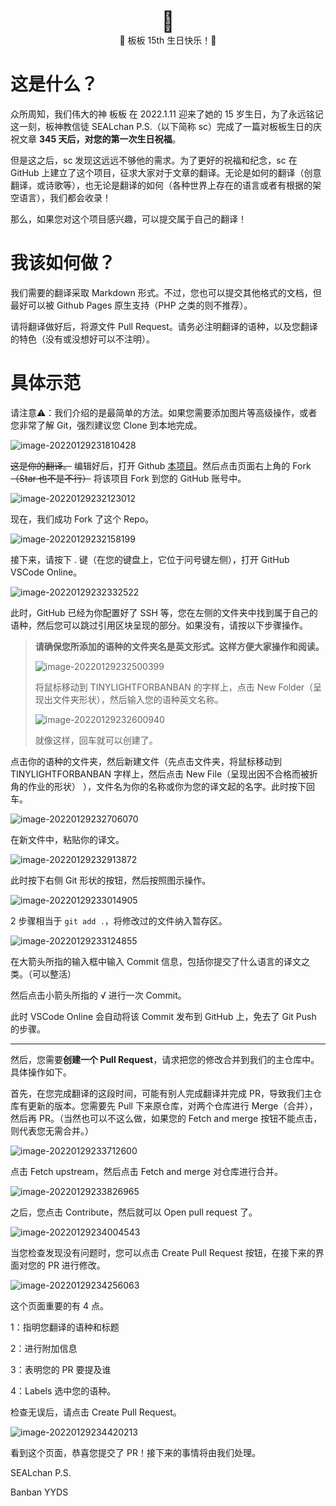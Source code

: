<center><font size=6>🎂</font></center>

<center>🎉 板板 15th 生日快乐！🍾</center>

# 这是什么？

众所周知，我们伟大的神 板板 在 2022.1.11 迎来了她的 15 岁生日，为了永远铭记这一刻，板神教信徒 SEALchan P.S.（以下简称 sc）完成了一篇对板板生日的庆祝文章 **345 天后，对您的第一次生日祝福**。

但是这之后，sc 发现这远远不够他的需求。为了更好的祝福和纪念，sc 在 GitHub 上建立了这个项目，征求大家对于文章的翻译。无论是如何的翻译（创意翻译，或诗歌等），也无论是翻译的如何（各种世界上存在的语言或者有根据的架空语言），我们都会收录！

那么，如果您对这个项目感兴趣，可以提交属于自己的翻译！

# 我该如何做？

我们需要的翻译采取 Markdown 形式。不过，您也可以提交其他格式的文档，但最好可以被 Github Pages 原生支持（PHP 之类的则不推荐）。

请将翻译做好后，将源文件 Pull Request。请务必注明翻译的语种，以及您翻译的特色（没有或没想好可以不注明）。

# 具体示范

请注意⚠：我们介绍的是最简单的方法。如果您需要添加图片等高级操作，或者您非常了解 Git，强烈建议您 Clone 到本地完成。

![image-20220129231810428](README.assets/image-20220129231810428.png)

~~这是你的翻译。~~ 编辑好后，打开 Github [本项目](https://github.com/SEALchanPS/TinyLightForBanban)。然后点击页面右上角的 Fork~~（Star 也不是不行）~~ 将该项目 Fork 到您的 GitHub 账号中。

![image-20220129232123012](README.assets/image-20220129232123012.png)

现在，我们成功 Fork 了这个 Repo。

![image-20220129232158199](README.assets/image-20220129232158199.png)

接下来，请按下 . 键（在您的键盘上，它位于问号键左侧），打开 GitHub VSCode Online。

![image-20220129232332522](README.assets/image-20220129232332522.png)

此时，GitHub 已经为你配置好了 SSH 等，您在左侧的文件夹中找到属于自己的语种，然后您可以跳过引用区块呈现的部分。如果没有，请按以下步骤操作。

>   **请确保您所添加的语种的文件夹名是英文形式。这样方便大家操作和阅读。**
>
>   ![image-20220129232500399](README.assets/image-20220129232500399.png)
>
>   将鼠标移动到 TINYLIGHTFORBANBAN 的字样上，点击 New Folder（呈现出文件夹形状），然后输入您的语种英文名称。
>
>   ![image-20220129232600940](README.assets/image-20220129232600940.png)
>
>   就像这样，回车就可以创建了。

点击你的语种的文件夹，然后新建文件（先点击文件夹，将鼠标移动到 TINYLIGHTFORBANBAN 字样上，然后点击 New File（呈现出因不合格而被折角的作业的形状） ），文件名为你的名称或你为您的译文起的名字。此时按下回车。

![image-20220129232706070](README.assets/image-20220129232706070.png)

在新文件中，粘贴你的译文。

![image-20220129232913872](README.assets/image-20220129232913872.png)

此时按下右侧 Git 形状的按钮，然后按照图示操作。 

![image-20220129233014905](README.assets/image-20220129233014905.png)

2 步骤相当于 `git add .`，将修改过的文件纳入暂存区。

![image-20220129233124855](README.assets/image-20220129233124855.png)

在大箭头所指的输入框中输入 Commit 信息，包括你提交了什么语言的译文之类。（可以整活）

然后点击小箭头所指的 √ 进行一次 Commit。

此时 VSCode Online 会自动将该 Commit 发布到 GitHub 上，免去了 Git Push 的步骤。

-----

然后，您需要**创建一个 Pull Request**，请求把您的修改合并到我们的主仓库中。具体操作如下。

首先，在您完成翻译的这段时间，可能有别人完成翻译并完成 PR，导致我们主仓库有更新的版本。您需要先 Pull 下来原仓库，对两个仓库进行 Merge（合并），然后再 PR。（当然也可以不这么做，如果您的 Fetch and merge 按钮不能点击，则代表您无需合并。）

![image-20220129233712600](README.assets/image-20220129233712600.png)

点击 Fetch upstream，然后点击 Fetch and merge 对仓库进行合并。

![image-20220129233826965](README.assets/image-20220129233826965.png)

之后，您点击 Contribute，然后就可以 Open pull request 了。

![image-20220129234004543](README.assets/image-20220129234004543.png)

当您检查发现没有问题时，您可以点击 Create Pull Request 按钮，在接下来的界面对您的 PR 进行修改。

![image-20220129234256063](README.assets/image-20220129234256063.png)

这个页面重要的有 4 点。

1：指明您翻译的语种和标题

2：进行附加信息

3：表明您的 PR 要提及谁

4：Labels 选中您的语种。

检查无误后，请点击 Create Pull Request。

![image-20220129234420213](README.assets/image-20220129234420213.png)

看到这个页面，恭喜您提交了 PR！接下来的事情将由我们处理。



SEALchan P.S.

Banban YYDS